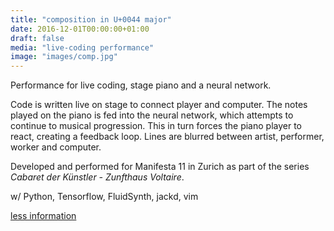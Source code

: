 ```yaml
---
title: "composition in U+0044 major"
date: 2016-12-01T00:00:00+01:00
draft: false
media: "live-coding performance"
image: "images/comp.jpg"
---
```


Performance for live coding, stage piano and a neural network. 

Code is written live on stage to connect player and computer. The notes played on the piano is fed into the neural network, which attempts to continue to musical progression. This in turn forces the piano player to react, creating a feedback loop. Lines are blurred between artist, performer, worker and computer. 

Developed and performed for Manifesta 11 in Zurich as part of the series *Cabaret der Künstler - Zunfthaus Voltaire*.

w/ Python, Tensorflow, FluidSynth, jackd, vim

[less information](https://m11.manifesta.org/en/cabaret-archive.html)